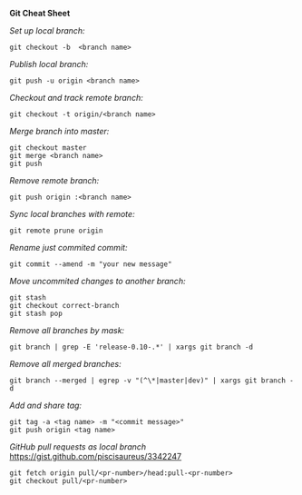 **Git Cheat Sheet**

*Set up local branch:*
```shell script
git checkout -b  <branch name>
```

*Publish local branch:*
```shell script
git push -u origin <branch name>
```

*Checkout and track remote branch:*
```shell script
git checkout -t origin/<branch name>
```

*Merge branch into master:*
```shell script
git checkout master
git merge <branch name>
git push
```

*Remove remote branch:*
```shell script
git push origin :<branch name>
```

*Sync local branches with remote:*
```shell script
git remote prune origin
```

*Rename just commited commit:*
```shell script
git commit --amend -m "your new message"
```

*Move uncommited changes to another branch:*
```shell script
git stash
git checkout correct-branch
git stash pop
```

*Remove all branches by mask:*
```shell script
git branch | grep -E 'release-0.10-.*' | xargs git branch -d
```

*Remove all merged branches:*
```shell script
git branch --merged | egrep -v "(^\*|master|dev)" | xargs git branch -d 
```

*Add and share tag:*
```shell script
git tag -a <tag name> -m "<commit message>"
git push origin <tag name>
```

*GitHub pull requests as local branch*
https://gist.github.com/piscisaureus/3342247
```shell script
git fetch origin pull/<pr-number>/head:pull-<pr-number>
git checkout pull/<pr-number>
```
